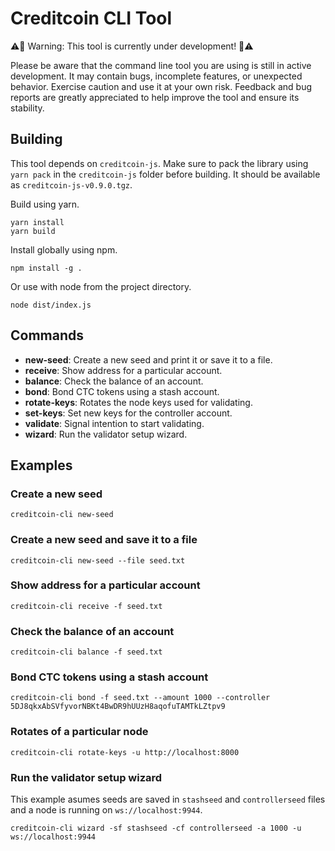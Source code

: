 # Creditcoin CLI Tool

⚠️🔧 Warning: This tool is currently under development! 🔧⚠️

Please be aware that the command line tool you are using is still in active development. It may contain bugs, incomplete features, or unexpected behavior. Exercise caution and use it at your own risk. Feedback and bug reports are greatly appreciated to help improve the tool and ensure its stability.

## Building

This tool depends on `creditcoin-js`. Make sure to pack the library using `yarn pack` in the `creditcoin-js` folder before building. It should be available as `creditcoin-js-v0.9.0.tgz`.

Build using yarn.

```
yarn install
yarn build
```

Install globally using npm.

```
npm install -g .
```

Or use with node from the project directory.

```
node dist/index.js
```

## Commands

- **new-seed**: Create a new seed and print it or save it to a file.
- **receive**: Show address for a particular account.
- **balance**: Check the balance of an account.
- **bond**: Bond CTC tokens using a stash account.
- **rotate-keys**: Rotates the node keys used for validating.
- **set-keys**: Set new keys for the controller account.
- **validate**: Signal intention to start validating.
- **wizard**: Run the validator setup wizard.

## Examples

### Create a new seed

```
creditcoin-cli new-seed
```

### Create a new seed and save it to a file

```
creditcoin-cli new-seed --file seed.txt
```

### Show address for a particular account

```
creditcoin-cli receive -f seed.txt
```

### Check the balance of an account

```
creditcoin-cli balance -f seed.txt
```

### Bond CTC tokens using a stash account

```
creditcoin-cli bond -f seed.txt --amount 1000 --controller 5DJ8qkxAbSVfyvorNBKt4BwDR9hUUzH8aqofuTAMTkLZtpv9
```

### Rotates of a particular node

```
creditcoin-cli rotate-keys -u http://localhost:8000
```

### Run the validator setup wizard
This example asumes seeds are saved in `stashseed` and `controllerseed` files and a node is running on `ws://localhost:9944`.

```
creditcoin-cli wizard -sf stashseed -cf controllerseed -a 1000 -u ws://localhost:9944
```

